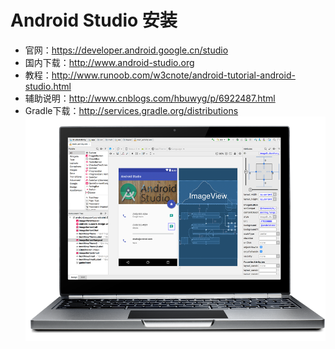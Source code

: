 # Android Studio 安装
- 官网：https://developer.android.google.cn/studio
- 国内下载：http://www.android-studio.org
- 教程：http://www.runoob.com/w3cnote/android-tutorial-android-studio.html
- 辅助说明：http://www.cnblogs.com/hbuwyg/p/6922487.html
- Gradle下载：http://services.gradle.org/distributions
![](https://github.com/HBU/AndroidDemo/blob/master/chapter01/hero_image_studio_2x.png)
